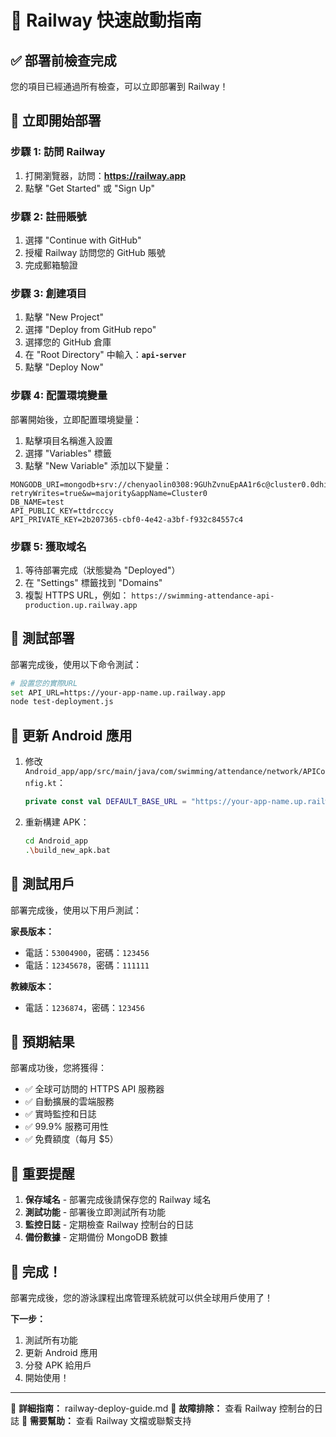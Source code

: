 # 🚂 Railway 快速啟動指南

## ✅ 部署前檢查完成

您的項目已經通過所有檢查，可以立即部署到 Railway！

## 🚀 立即開始部署

### 步驟 1: 訪問 Railway
1. 打開瀏覽器，訪問：**https://railway.app**
2. 點擊 "Get Started" 或 "Sign Up"

### 步驟 2: 註冊賬號
1. 選擇 "Continue with GitHub"
2. 授權 Railway 訪問您的 GitHub 賬號
3. 完成郵箱驗證

### 步驟 3: 創建項目
1. 點擊 "New Project"
2. 選擇 "Deploy from GitHub repo"
3. 選擇您的 GitHub 倉庫
4. 在 "Root Directory" 中輸入：**`api-server`**
5. 點擊 "Deploy Now"

### 步驟 4: 配置環境變量
部署開始後，立即配置環境變量：

1. 點擊項目名稱進入設置
2. 選擇 "Variables" 標籤
3. 點擊 "New Variable" 添加以下變量：

```
MONGODB_URI=mongodb+srv://chenyaolin0308:9GUhZvnuEpAA1r6c@cluster0.0dhi0qc.mongodb.net/?retryWrites=true&w=majority&appName=Cluster0
DB_NAME=test
API_PUBLIC_KEY=ttdrcccy
API_PRIVATE_KEY=2b207365-cbf0-4e42-a3bf-f932c84557c4
```

### 步驟 5: 獲取域名
1. 等待部署完成（狀態變為 "Deployed"）
2. 在 "Settings" 標籤找到 "Domains"
3. 複製 HTTPS URL，例如：
   `https://swimming-attendance-api-production.up.railway.app`

## 🧪 測試部署

部署完成後，使用以下命令測試：

```bash
# 設置您的實際URL
set API_URL=https://your-app-name.up.railway.app
node test-deployment.js
```

## 🔧 更新 Android 應用

1. 修改 `Android_app/app/src/main/java/com/swimming/attendance/network/APIConfig.kt`：
   ```kotlin
   private const val DEFAULT_BASE_URL = "https://your-app-name.up.railway.app"
   ```

2. 重新構建 APK：
   ```bash
   cd Android_app
   .\build_new_apk.bat
   ```

## 📱 測試用戶

部署完成後，使用以下用戶測試：

**家長版本：**
- 電話：`53004900`，密碼：`123456`
- 電話：`12345678`，密碼：`111111`

**教練版本：**
- 電話：`1236874`，密碼：`123456`

## 🎯 預期結果

部署成功後，您將獲得：
- ✅ 全球可訪問的 HTTPS API 服務器
- ✅ 自動擴展的雲端服務
- ✅ 實時監控和日誌
- ✅ 99.9% 服務可用性
- ✅ 免費額度（每月 $5）

## 🚨 重要提醒

1. **保存域名** - 部署完成後請保存您的 Railway 域名
2. **測試功能** - 部署後立即測試所有功能
3. **監控日誌** - 定期檢查 Railway 控制台的日誌
4. **備份數據** - 定期備份 MongoDB 數據

## 🎉 完成！

部署完成後，您的游泳課程出席管理系統就可以供全球用戶使用了！

**下一步：**
1. 測試所有功能
2. 更新 Android 應用
3. 分發 APK 給用戶
4. 開始使用！

---

📖 **詳細指南：** railway-deploy-guide.md
🔧 **故障排除：** 查看 Railway 控制台的日誌
💬 **需要幫助：** 查看 Railway 文檔或聯繫支持 